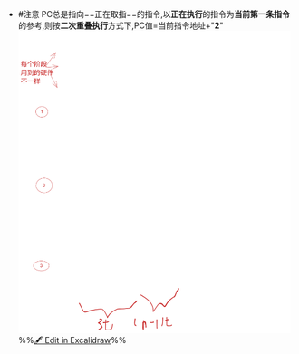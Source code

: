 
- #注意 PC总是指向==正在取指==的指令,以**正在执行**的指令为**当前第一条指令**的参考,则按**二次重叠执行**方式下,PC值=当前指令地址+"**2**"
![](attachments/%E6%8C%87%E4%BB%A4%E6%B5%81%E6%B0%B4%E7%BA%BF%202022-09-18%2020.05.42.excalidraw.svg)
%%[🖋 Edit in Excalidraw](attachments/%E6%8C%87%E4%BB%A4%E6%B5%81%E6%B0%B4%E7%BA%BF%202022-09-18%2020.05.42.excalidraw.md)%%